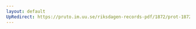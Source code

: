 ```yaml
---
layout: default
UpRedirect: https://pruto.im.uu.se/riksdagen-records-pdf/1872/prot-1872--fk--129/prot-1872--fk--129_004.pdf
---
```

